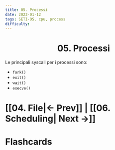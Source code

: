 ```yaml
---
title: 05. Processi
date: 2023-01-12
tags: SETI-OS, cpu, process
difficulty:
---
```


<h1  style="text-align: center;">  05. Processi </h1> 


Le principali syscall per i processi sono:
- `fork()`
- `exit()`
- `wait()`
- `execve()`



# [[04. File|← Prev]] | [[06. Scheduling| Next →]]






# Flashcards


